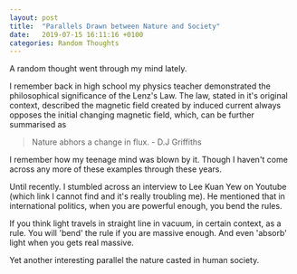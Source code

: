 ```yaml
---
layout: post
title:  "Parallels Drawn between Nature and Society"
date:   2019-07-15 16:11:16 +0100
categories: Random Thoughts
---
```


A random thought went through my mind lately. 
<!--MORE-->
I remember back in high school my physics teacher demonstrated the philosophical significance of the Lenz's Law. The law, stated in 
it's original context, described the magnetic field created by induced current always opposes the initial changing magnetic field, 
which, can be further summarised as 

> Nature abhors a change in flux. - D.J Griffiths

I remember how my teenage mind was blown by it. Though I haven't come across any more of these examples through these years.

Until recently. I stumbled across an interview to Lee Kuan Yew on Youtube (which link I cannot find and it's really troubling me).
He mentioned that in international politics, when you are powerful enough, you bend the rules.

If you think light travels in straight line in vacuum, in certain context, as a rule. You will 'bend' the rule if you are massive enough.
And even 'absorb' light when you gets real massive.

Yet another interesting parallel the nature casted in human society.

